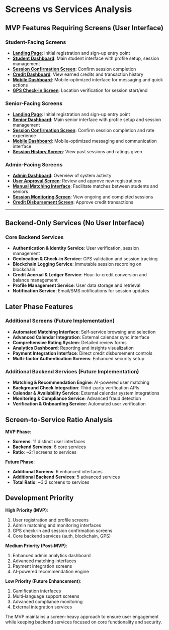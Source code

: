 # Screens vs Services Analysis

## MVP Features Requiring Screens (User Interface)

### Student-Facing Screens
- **[Landing Page](Wireframes/landing-page.svg)**: Initial registration and sign-up entry point
- **[Student Dashboard](Wireframes/student-dashboard.svg)**: Main student interface with profile setup, session management
- **[Session Confirmation Screen](Wireframes/session-confirmation.svg)**: Confirm session completion
- **[Credit Dashboard](Wireframes/credit-dashboard.svg)**: View earned credits and transaction history
- **[Mobile Dashboard](Wireframes/mobile-dashboard.svg)**: Mobile-optimized interface for messaging and quick actions
- **[GPS Check-in Screen](Wireframes/gps-checkin.svg)**: Location verification for session start/end

### Senior-Facing Screens
- **[Landing Page](Wireframes/landing-page.svg)**: Initial registration and sign-up entry point
- **[Senior Dashboard](Wireframes/senior-dashboard.svg)**: Main senior interface with profile setup and session management
- **[Session Confirmation Screen](Wireframes/session-confirmation.svg)**: Confirm session completion and rate experience
- **[Mobile Dashboard](Wireframes/mobile-dashboard.svg)**: Mobile-optimized messaging and communication interface
- **[Session History Screen](Wireframes/session-history.svg)**: View past sessions and ratings given

### Admin-Facing Screens
- **[Admin Dashboard](Wireframes/admin-dashboard.svg)**: Overview of system activity
- **[User Approval Screen](Wireframes/user-approval.svg)**: Review and approve new registrations
- **[Manual Matching Interface](Wireframes/manual-matching.svg)**: Facilitate matches between students and seniors
- **[Session Monitoring Screen](Wireframes/session-monitoring.svg)**: View ongoing and completed sessions
- **[Credit Disbursement Screen](Wireframes/credit-disbursement.svg)**: Approve credit transactions
---
## Backend-Only Services (No User Interface)

### Core Backend Services
- **Authentication & Identity Service**: User verification, session management
- **Geolocation & Check-in Service**: GPS validation and session tracking
- **Blockchain Logging Service**: Immutable session recording on blockchain
- **Credit Accrual & Ledger Service**: Hour-to-credit conversion and balance management
- **Profile Management Service**: User data storage and retrieval
- **Notification Service**: Email/SMS notifications for session updates

## Later Phase Features

### Additional Screens (Future Implementation)
- **Automated Matching Interface**: Self-service browsing and selection
- **Advanced Calendar Integration**: External calendar sync interface
- **Comprehensive Rating System**: Detailed review forms
- **Analytics Dashboard**: Reporting and insights visualization
- **Payment Integration Interface**: Direct credit disbursement controls
- **Multi-factor Authentication Screens**: Enhanced security setup

### Additional Backend Services (Future Implementation)
- **Matching & Recommendation Engine**: AI-powered user matching
- **Background Check Integration**: Third-party verification APIs
- **Calendar & Availability Service**: External calendar system integrations
- **Monitoring & Compliance Service**: Advanced fraud detection
- **Verification & Onboarding Service**: Automated user verification

## Screen-to-Service Ratio Analysis

**MVP Phase**:
- **Screens**: 11 distinct user interfaces
- **Backend Services**: 6 core services
- **Ratio**: ~2:1 screens to services

**Future Phase**:
- **Additional Screens**: 6 enhanced interfaces
- **Additional Backend Services**: 5 advanced services
- **Total Ratio**: ~3:2 screens to services

## Development Priority

**High Priority (MVP)**:
1. User registration and profile screens
2. Admin matching and monitoring interfaces
3. GPS check-in and session confirmation screens
4. Core backend services (auth, blockchain, GPS)

**Medium Priority (Post-MVP)**:
1. Enhanced admin analytics dashboard
2. Advanced matching interfaces
3. Payment integration screens
4. AI-powered recommendation engine

**Low Priority (Future Enhancement)**:
1. Gamification interfaces
2. Multi-language support screens
3. Advanced compliance monitoring
4. External integration services

The MVP maintains a screen-heavy approach to ensure user engagement while keeping backend services focused on core functionality and security.
